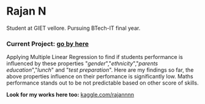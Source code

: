 # Rajan N 
Student at GIET vellore. Pursuing BTech-IT final year.

### Current Project: [go by here](https://www.kaggle.com/code/rajannnn/students-performance-analysis) <br>
 Applying Multiple Linear Regression to find if students performance is influenced by these properties "_gender_","_ethnicity_","_parents education_","_lunch_" and "_test preparation_". Here are my findings so far, the above properties influence on their perfomance is significantly low. Maths performance stands out to be not predictable based on other score of skills.


**Look for my works here too:**  [kaggle.com/rajannnn](https://www.kaggle.com/rajannnn)
